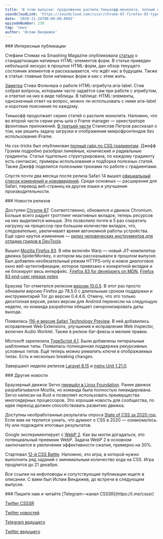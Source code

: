 ```yaml
---
title: 'В этом выпуске: продолжение распила Тинькофф-монолита, полный гайд по CSS-градиентам и нативные HTML-формы, Chrome 87 с тулзами для отладки гридов, Mozilla 83 и TypeScript 4.1.'
soundcloudLink: 'https://soundcloud.com/csssr/chrome-87-firefox-83-typescript-41-aria-label-html-formy-css-gradienty-cssbattle-2020'
date: '2020-11-24T00:00:00.000Z'
episodeNumber: 130
tag: 'news'
author: 'Ислам Виндижев'
---
```


<ParagraphWithImage imageName="manWithLaptop" imageSide="right">
  ### Интересные публикации

  Стефани Стимак на Smashing Magazine опубликовала [статью](https://www.smashingmagazine.com/2020/11/standardizing-select-native-html-form-controls/) о стандартизации нативных HTML-элементов форм. В статье приведен небольшой экскурс в прошлое HTML-форм, дан обзор текущего состояния элементов и рассказывается, что ждёт нас в будущем. Также в статье: главные боли нативных форм и как с этим жить.
</ParagraphWithImage>

[Заметка](https://html5accessibility.com/stuff/2020/11/07/not-so-short-note-on-aria-label-usage-big-table-edition/) Стива Фолкнера о работе HTML-атрибута aria-label. Стив собрал вопросы, которыми часто задаётся сам при работе с атрибутом, и ответил на них в виде таблицы. В таблице: HTML-элементы, однозначный ответ на вопрос, можно ли использовать с ними aria-label и короткие пояснения по каждому.

Тинькофф продолжает серию статей о распиле монолита. Напомню, что во второй части серии речь шла о Frame manager — оркестраторе фронтовых приложений. [В третьей части](https://habr.com/ru/company/tinkoff/blog/527922/) Станислав Петров рассказал о том, как решить задачу загрузки и отображения микрофронтендов без использования iFrame.

На css-tricks был опубликован [полный гайд по CSS градиентам](https://css-tricks.com/a-complete-guide-to-css-gradients/). Джефф Грэхем подробно разобрал линейные, конические и радиальные градиенты. Статья тщательно структурирована, по каждому градиенту есть синтаксис, примеры использования и подборка полезных статей. Также Джефф поделился полезными трюками по работе с градиентами.

Спустя почти два месяца после релиза Safari 14 вышел [официальный список изменений и нововведений](https://webkit.org/blog/11340/new-webkit-features-in-safari-14/). Среди основных — расширения для Safari, перевод веб-страниц на другие языки и улучшения производительности.

<ParagraphWithImage imageName="laptopNews" imageSide="right">
  ### Новости релизов

  Доступен [Chrome 87](https://chromereleases.googleblog.com/2020/11/stable-channel-update-for-desktop_17.html). Соответственно, обновился и движок Chromium. Больше всего радует троттлинг неактивных вкладок, теперь ресурсов на них выделяется меньше. Это позволило почти в 5 раз сократить нагрузку на процессор при большом количестве вкладок, что, следовательно, увеличивает время автономной работы устройства. Ещё одно крутое изменение — [релиз человеческих инструментов для отладки гридов в DevTools](https://developers.google.com/web/updates/2020/10/devtools#css-grid).
</ParagraphWithImage>

Вышел [Mozilla Firefox 83](https://hacks.mozilla.org/2020/11/firefox-83-is-upon-us/). В нём включён Warp — новый JIT-компилятор движка SpiderMonkey, о котором мы рассказывали в прошлом выпуске. Был добавлен необязательный режим HTTPS-only и новое диалоговое окно веб-аутентификации, которое привязано к конкретной вкладке и не блокирует весь интерфейс.
[Firefox 83 for developers on MDN](https://developer.mozilla.org/en-US/docs/Mozilla/Firefox/Releases/83), [Firefox 83 end-user release notes](https://www.mozilla.org/en-US/firefox/83.0/releasenotes/)

Браузер Tor отметился релизом [версии 10.0.5](https://blog.torproject.org/new-release-tor-browser-1005). В этот раз просто обновили версию Firefox до 78.5.0 с длительным сроком поддержки и инструментарий Tor до версии 0.4.4.6. Отмечу, что это только десктопная версия, релиз версии для Android перенесли на следующую неделю, но команда разработки обещает синхронизировать даты выхода.

Появилась [116-я версия Safari Technology Preview](https://webkit.org/blog/11348/release-notes-for-safari-technology-preview-116/). В ней добавились исправления Web Extensions, улучшения и исправления Web Inspector, включен Audio Worklet. Также в релизе баг-фиксы и мелкие правки.

Microsoft зарелизила [TypeScript 4.1](https://devblogs.microsoft.com/typescript/announcing-typescript-4-1/). Были добавлены литеральные шаблонные типы. Появилась полноценная поддержка рекурсивных условных типов. Ещё теперь можно ремапить ключи в отображаемых типах. Есть и несколько breaking changes.

Завершают неделю релизов [Laravel 8.15](https://laravel-news.com/laravel-8-15-0) и [nginx Unit 1.21.0](https://mailman.nginx.org/pipermail/unit/2020-November/000228.html).

<ParagraphWithImage imageName="laptopDialog" imageSide="right">
  ### Другие новости

  Браузерный движок Servo [перешёл в Linux Foundation](https://www.linuxfoundation.org/press-release/2020/11/open-source-web-engine-servo-to-be-hosted-at-linux-foundation/). Ранее движок разрабатывался Mozilla, но команда была полностью ликвидирована. Servo написан на Rust и позволяет использовать преимущества многоядерных процессоров. Это хорошая новость для сообщества, по идее переход должен способствовать развитию движка.
</ParagraphWithImage>

Доступны необработанные результаты опроса [State of CSS за 2020 год](https://whatsmissingfromcss.com/). Если вам не терпится узнать, что думают о CSS в 2020 — ознакомьтесь. Ну или подождите итоговых результатов.

Google экспериментирует с [WebP 2](https://www.phoronix.com/scan.php?page=news_item&px=Google-Experimental-WebP2). Как вы могли догадаться, это потенциальный преемник WebP. Задача WebP 2 в основном заключается в увеличении эффективности сжатия, примерно на 30%.

Стартовал [12-й CSS Battle](https://cssbattle.dev/battle/12). Напомню, это игра, в которой нужно выполнить ряд заданий с минимальным количество кода на CSS. Игра продлится до 21 декабря.

Все ссылки на инфоповоды и сопутствующие публикации ищите в описании. С вами был Ислам Виндижев, до встречи в следующем выпуске.

<Note>
  ### Пишите нам и читайте
  [Telegram—канал CSSSR](https://t.me/csssr)

  [Twitter CSSSR](https://twitter.com/csssr_dev)

  [Twitter новостей](https://twitter.com/csssr_news)

  [Telegram ведущего](https://t.me/Vindizh)

  [Twitter ведущего](https://twitter.com/Vindizh)
</Note>
